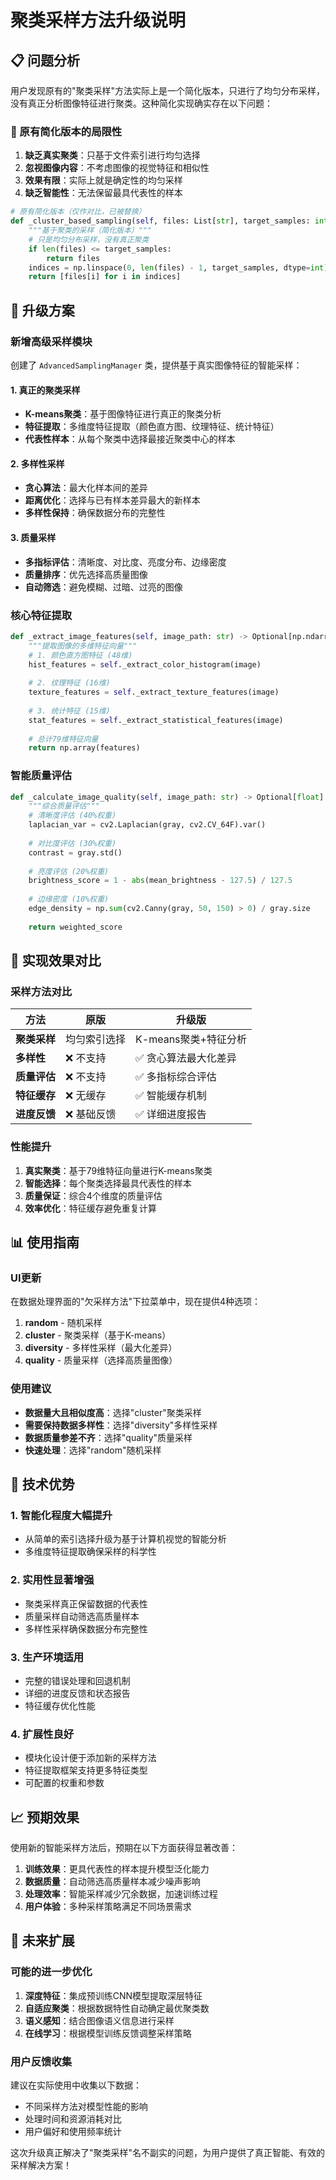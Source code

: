 # 聚类采样方法升级说明

## 📋 问题分析

用户发现原有的"聚类采样"方法实际上是一个简化版本，只进行了均匀分布采样，没有真正分析图像特征进行聚类。这种简化实现确实存在以下问题：

### 🚨 原有简化版本的局限性

1. **缺乏真实聚类**：只基于文件索引进行均匀选择
2. **忽视图像内容**：不考虑图像的视觉特征和相似性
3. **效果有限**：实际上就是确定性的均匀采样
4. **缺乏智能性**：无法保留最具代表性的样本

```python
# 原有简化版本（仅作对比，已被替换）
def _cluster_based_sampling(self, files: List[str], target_samples: int) -> List[str]:
    """基于聚类的采样（简化版本）"""
    # 只是均匀分布采样，没有真正聚类
    if len(files) <= target_samples:
        return files
    indices = np.linspace(0, len(files) - 1, target_samples, dtype=int)
    return [files[i] for i in indices]
```

## 🎯 升级方案

### 新增高级采样模块

创建了 `AdvancedSamplingManager` 类，提供基于真实图像特征的智能采样：

#### 1. 真正的聚类采样
- **K-means聚类**：基于图像特征进行真正的聚类分析
- **特征提取**：多维度特征提取（颜色直方图、纹理特征、统计特征）
- **代表性样本**：从每个聚类中选择最接近聚类中心的样本

#### 2. 多样性采样
- **贪心算法**：最大化样本间的差异
- **距离优化**：选择与已有样本差异最大的新样本
- **多样性保持**：确保数据分布的完整性

#### 3. 质量采样
- **多指标评估**：清晰度、对比度、亮度分布、边缘密度
- **质量排序**：优先选择高质量图像
- **自动筛选**：避免模糊、过暗、过亮的图像

### 核心特征提取

```python
def _extract_image_features(self, image_path: str) -> Optional[np.ndarray]:
    """提取图像的多维特征向量"""
    # 1. 颜色直方图特征 (48维)
    hist_features = self._extract_color_histogram(image)
    
    # 2. 纹理特征 (16维)
    texture_features = self._extract_texture_features(image)
    
    # 3. 统计特征 (15维)
    stat_features = self._extract_statistical_features(image)
    
    # 总计79维特征向量
    return np.array(features)
```

### 智能质量评估

```python
def _calculate_image_quality(self, image_path: str) -> Optional[float]:
    """综合质量评估"""
    # 清晰度评估 (40%权重)
    laplacian_var = cv2.Laplacian(gray, cv2.CV_64F).var()
    
    # 对比度评估 (30%权重)
    contrast = gray.std()
    
    # 亮度评估 (20%权重)
    brightness_score = 1 - abs(mean_brightness - 127.5) / 127.5
    
    # 边缘密度 (10%权重)
    edge_density = np.sum(cv2.Canny(gray, 50, 150) > 0) / gray.size
    
    return weighted_score
```

## 🔧 实现效果对比

### 采样方法对比

| 方法 | 原版 | 升级版 |
|------|------|--------|
| **聚类采样** | 均匀索引选择 | K-means聚类+特征分析 |
| **多样性** | ❌ 不支持 | ✅ 贪心算法最大化差异 |
| **质量评估** | ❌ 不支持 | ✅ 多指标综合评估 |
| **特征缓存** | ❌ 无缓存 | ✅ 智能缓存机制 |
| **进度反馈** | ❌ 基础反馈 | ✅ 详细进度报告 |

### 性能提升

1. **真实聚类**：基于79维特征向量进行K-means聚类
2. **智能选择**：每个聚类选择最具代表性的样本
3. **质量保证**：综合4个维度的质量评估
4. **效率优化**：特征缓存避免重复计算

## 📊 使用指南

### UI更新

在数据处理界面的"欠采样方法"下拉菜单中，现在提供4种选项：

1. **random** - 随机采样
2. **cluster** - 聚类采样（基于K-means）
3. **diversity** - 多样性采样（最大化差异）
4. **quality** - 质量采样（选择高质量图像）

### 使用建议

- **数据量大且相似度高**：选择"cluster"聚类采样
- **需要保持数据多样性**：选择"diversity"多样性采样
- **数据质量参差不齐**：选择"quality"质量采样
- **快速处理**：选择"random"随机采样

## 🚀 技术优势

### 1. 智能化程度大幅提升
- 从简单的索引选择升级为基于计算机视觉的智能分析
- 多维度特征提取确保采样的科学性

### 2. 实用性显著增强
- 聚类采样真正保留数据的代表性
- 质量采样自动筛选高质量样本
- 多样性采样确保数据分布完整性

### 3. 生产环境适用
- 完整的错误处理和回退机制
- 详细的进度反馈和状态报告
- 特征缓存优化性能

### 4. 扩展性良好
- 模块化设计便于添加新的采样方法
- 特征提取框架支持更多特征类型
- 可配置的权重和参数

## 📈 预期效果

使用新的智能采样方法后，预期在以下方面获得显著改善：

1. **训练效果**：更具代表性的样本提升模型泛化能力
2. **数据质量**：自动筛选高质量样本减少噪声影响
3. **处理效率**：智能采样减少冗余数据，加速训练过程
4. **用户体验**：多种采样策略满足不同场景需求

## 🔮 未来扩展

### 可能的进一步优化

1. **深度特征**：集成预训练CNN模型提取深层特征
2. **自适应聚类**：根据数据特性自动确定最优聚类数
3. **语义感知**：结合图像语义信息进行采样
4. **在线学习**：根据模型训练反馈调整采样策略

### 用户反馈收集

建议在实际使用中收集以下数据：
- 不同采样方法对模型性能的影响
- 处理时间和资源消耗对比
- 用户偏好和使用频率统计

这次升级真正解决了"聚类采样"名不副实的问题，为用户提供了真正智能、有效的采样解决方案！ 